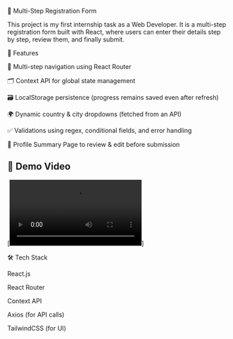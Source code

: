 📝 Multi-Step Registration Form

This project is my first internship task as a Web Developer.
It is a multi-step registration form built with React, where users can enter their details step by step, review them, and finally submit.

🚀 Features

📍 Multi-step navigation using React Router

🗂 Context API for global state management

🗃 LocalStorage persistence (progress remains saved even after refresh)

🌍 Dynamic country & city dropdowns (fetched from an API)

✅ Validations using regex, conditional fields, and error handling

👤 Profile Summary Page to review & edit before submission

## 🎥 Demo Video

[![Watch the demo](./public/video.mp4)]

🛠️ Tech Stack

React.js

React Router

Context API

Axios (for API calls)

TailwindCSS (for UI)
